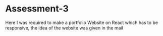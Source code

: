 # Assessment-3
Here I was required to make a portfolio Website on React which has to be responsive, the idea of the website was given in the mail
